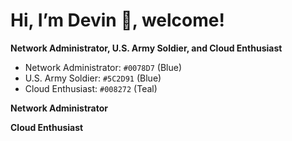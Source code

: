 # Hi, I’m Devin 👋, welcome!
<!-- Include custom CSS -->
<link rel="stylesheet" type="text/css" href="style.css">

**Network Administrator, U.S. Army Soldier, and Cloud Enthusiast**

- Network Administrator: `#0078D7` (Blue)
- U.S. Army Soldier: `#5C2D91` (Blue)
- Cloud Enthusiast: `#008272` (Teal)

<p class="blue-text">
  <strong>Network Administrator</strong>
</p>

<p class="teal-text">
  <strong>Cloud Enthusiast</strong>
</p>
